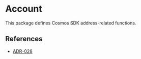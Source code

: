 # Account

This package defines Cosmos SDK address-related functions.

## References

* [ADR-028](https://github.com/vipernet-xyz/viper-network/blob/main/docs/architecture/adr-028-public-key-addresses.md)
